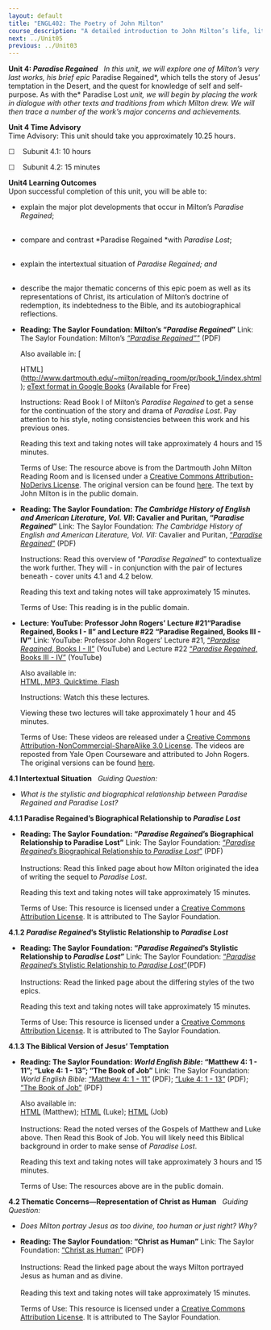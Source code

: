 ```yaml
---
layout: default
title: "ENGL402: The Poetry of John Milton"
course_description: "A detailed introduction to John Milton’s life, literary works, historical and philosophical contexts, including close examinations of his poetry, including Samson Agonists, Lycidas, Paradise Lost, and Paradise Regained."
next: ../Unit05
previous: ../Unit03
---
```

**Unit 4: *Paradise Regained*** <span id="4"></span> 
*In this unit, we will explore one of Milton’s very last works, his
brief epic* Paradise Regained*, which tells the story of Jesus’
temptation in the Desert, and the quest for knowledge of self and
self-purpose. As with the* Paradise Lost *unit, we will begin by placing
the work in dialogue with other texts and traditions from which Milton
drew. We will then trace a number of the work’s major concerns and
achievements.*

**Unit 4 Time Advisory**  
Time Advisory: This unit should take you approximately 10.25 hours.  
  
 ☐    Subunit 4.1: 10 hours  
  
 ☐    Subunit 4.2: 15 minutes

**Unit4 Learning Outcomes**  
Upon successful completion of this unit, you will be able to:  
-   explain the major plot developments that occur in Milton’s *Paradise
    Regained*;  
      
-   compare and contrast *Paradise Regained *with *Paradise Lost*;  
      
-   explain the intertextual situation of *Paradise Regained; and*  
      
-   describe the major thematic concerns of this epic poem as well as
    its representations of Christ, its articulation of Milton’s doctrine
    of redemption, its indebtedness to the Bible, and its
    autobiographical reflections.

-   **Reading: The Saylor Foundation: Milton’s “*Paradise Regained*”**
    Link: The Saylor Foundation: Milton’s [*“Paradise
    Regained”"*](http://www.dartmouth.edu/~milton/reading_room/pr/book_1/index.shtml) (PDF)  
      
     Also available in: [  

    HTML](http://www.dartmouth.edu/~milton/reading_room/pr/book_1/index.shtml);
    [eText format in Google
    Books](http://books.google.com/books?id=JdV8-LJ_X0wC&printsec=frontcover&dq=paradise+regained&hl=en&ei=xq40TPb8AcL78AaqqeDICw&sa=X&oi=book_result&ct=result&resnum=3&ved=0CC8Q6AEwAg#v=onepage&q&f=false) (Available
    for Free)  
      
     Instructions: Read Book I of Milton’s *Paradise Regained* to get a
    sense for the continuation of the story and drama of *Paradise
    Lost*. Pay attention to his style, noting consistencies between this
    work and his previous ones.  
      
     Reading this text and taking notes will take approximately 4 hours
    and 15 minutes.  
      
     Terms of Use: The resource above is from the Dartmouth John Milton
    Reading Room and is licensed under a [Creative Commons
    Attribution-NoDerivs
    License](http://creativecommons.org/licenses/by-nd/3.0/us/). The
    original version can be
    found [here](http://www.dartmouth.edu/~milton/reading_room/pr/book_1/index.shtml).
    The text by John Milton is in the public domain. 

-   **Reading: The Saylor Foundation: *The Cambridge History of English
    and American Literature, Vol. VII*: Cavalier and Puritan, “*Paradise
    Regained*”**
    Link: The Saylor Foundation: *The Cambridge History of English and
    American Literature, Vol. VII:* Cavalier and Puritan,
    [“](https://resources.saylor.org/archived/wp-content/uploads/2012/08/ENGL402-Cavalier-and-Puritan-4.pdf)[*Paradise
    Regained*](https://resources.saylor.org/archived/wp-content/uploads/2012/08/ENGL402-Cavalier-and-Puritan-4.pdf)[”](https://resources.saylor.org/archived/wp-content/uploads/2012/08/ENGL402-Cavalier-and-Puritan-4.pdf) (PDF)  
      
     Instructions: Read this overview of “*Paradise Regained*” to
    contextualize the work further. They will - in conjunction with the
    pair of lectures beneath - cover units 4.1 and 4.2 below.  
      
     Reading this text and taking notes will take approximately 15
    minutes.  
      
     Terms of Use: This reading is in the public domain.

-   **Lecture: YouTube: Professor John Rogers’ Lecture \#21“Paradise
    Regained, Books I - II” and Lecture \#22 “Paradise Regained, Books
    III - IV”**
    Link: YouTube: Professor John Rogers’ Lecture \#21, [“*Paradise
    Regained*, Books I -
    II”](http://www.youtube.com/watch?v=rurQVrw1aNU&list=PLCEAB0ECE9D4C2318&index=19&feature=plpp_video) (YouTube)
    and Lecture \#22 [“*Paradise Regained*, Books III -
    IV”](http://www.youtube.com/watch?v=ShJKUuuGGnM&list=PLCEAB0ECE9D4C2318&index=18&feature=plpp_video) (YouTube)  
      
     Also available in: [  
     HTML, MP3, Quicktime,
    Flash](http://oyc.yale.edu/english/engl-220/lecture-21)  
      
     Instructions: Watch this these lectures.  
      
     Viewing these two lectures will take approximately 1 hour and 45
    minutes.  
      
     Terms of Use: These videos are released under a [Creative Commons
    Attribution-NonCommercial-ShareAlike 3.0
    License](http://creativecommons.org/licenses/by-nc-sa/3.0/us/). The
    videos are reposted from Yale Open Courseware and attributed to John
    Rogers. The original versions can be
    found [here](http://oyc.yale.edu/english/engl-220#sessions). 

**4.1 Intertextual Situation** <span id="4.1"></span> 
*Guiding Question:*

-   *What is the stylistic and biographical relationship between
    Paradise Regained and Paradise Lost?*

**4.1.1 Paradise Regained’s Biographical Relationship to *Paradise
Lost*** <span id="4.1.1"></span> 
-   **Reading: The Saylor Foundation: “*Paradise Regained*’s
    Biographical Relationship to Paradise Lost”**
    Link: The Saylor Foundation: [“*Paradise Regained*’s Biographical
    Relationship to *Paradise
    Lost*”](https://resources.saylor.org/archived/wp-content/uploads/2013/06/ENGL402-OC-4.1.1-Paradise-Regaineds-Biographical-Relationship-to-Paradise-Lost-FINAL.pdf)
    (PDF)  
        
     Instructions: Read this linked page about how Milton originated the
    idea of writing the sequel to *Paradise Lost*.  
      
     Reading this text and taking notes will take approximately 15
    minutes.  
      
     Terms of Use: This resource is licensed under a [Creative Commons
    Attribution License](http://creativecommons.org/licenses/by/3.0/).
    It is attributed to The Saylor Foundation. 

**4.1.2 *Paradise Regained*’s Stylistic Relationship to *Paradise
Lost*** <span id="4.1.2"></span> 
-   **Reading: The Saylor Foundation: “*Paradise Regained*’s Stylistic
    Relationship to *Paradise Lost*”**
    Link: The Saylor Foundation: [“*Paradise Regained*’s Stylistic
    Relationship to *Paradise
    Lost*”](https://resources.saylor.org/archived/wp-content/uploads/2013/06/ENGL402-OC-4.1.2-Paradise-Regaineds-Stylistic-Relationship-to-Paradise-Lost-FINAL.pdf)(PDF)  
        
     Instructions: Read the linked page about the differing styles of
    the two epics.  
      
     Reading this text and taking notes will take approximately 15
    minutes.  
      
     Terms of Use: This resource is licensed under a [Creative Commons
    Attribution License](http://creativecommons.org/licenses/by/3.0/).
    It is attributed to The Saylor Foundation. 

**4.1.3 The Biblical Version of Jesus’ Temptation** <span
id="4.1.3"></span> 
-   **Reading: The Saylor Foundation: *World English Bible*: “Matthew 4:
    1 - 11”; “Luke 4: 1 - 13”; “The Book of Job”**
    Link: The Saylor Foundation: *World English Bible*: [“Matthew 4: 1 -
    11”](https://resources.saylor.org/archived/wp-content/uploads/2012/08/ENGL402-Bible-WEB-Matthew-4-1-11.pdf) (PDF);
    [“Luke 4: 1 -
    13”](https://resources.saylor.org/archived/wp-content/uploads/2012/08/ENGL402-Bible-WEB-Luke-4-1-13.pdf) (PDF);
    [“The Book of
    Job”](https://resources.saylor.org/archived/wp-content/uploads/2012/08/ENGL402-Bible-WEB-The-Book-of-Job.pdf) (PDF)  
      
     Also available in: [  
     HTML](http://www.gutenberg.org/dirs/etext05/web4010h.htm) (Matthew);
    [HTML](http://www.gutenberg.org/dirs/etext05/web4210h.htm) (Luke);
    [HTML](http://www.gutenberg.org/dirs/etext05/web1810h.htm) (Job)  
        
     Instructions: Read the noted verses of the Gospels of Matthew and
    Luke above. Then Read this Book of Job. You will likely need this
    Biblical background in order to make sense of *Paradise Lost*.  
      
     Reading this text and taking notes will take approximately 3 hours
    and 15 minutes.  
      
     Terms of Use: The resources above are in the public domain. 

**4.2 Thematic Concerns—Representation of Christ as Human** <span
id="4.2"></span> 
*Guiding Question:*

-   *Does Milton portray Jesus as too divine, too human or just right?
    Why?*

<!-- -->

-   **Reading: The Saylor Foundation: “Christ as Human”**
    Link: The Saylor Foundation: [“Christ as
    Human”](https://resources.saylor.org/archived/wp-content/uploads/2013/06/ENGL402-OC-4.2-Christ-as-Human-FINAL.pdf) (PDF)  
        
     Instructions: Read the linked page about the ways Milton portrayed
    Jesus as human and as divine.  
        
     Reading this text and taking notes will take approximately 15
    minutes.  
      
     Terms of Use: This resource is licensed under a [Creative Commons
    Attribution License](http://creativecommons.org/licenses/by/3.0/).
    It is attributed to The Saylor Foundation. 


